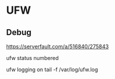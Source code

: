 # UFW

## Debug

https://serverfault.com/a/516840/275843

ufw status numbered

ufw logging on
tail -f /var/log/ufw.log


